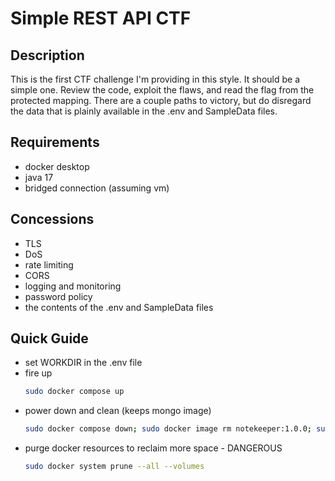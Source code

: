 # Simple REST API CTF
## Description
This is the first CTF challenge I'm providing in this style. It should be a simple one. Review the code, exploit the flaws, and read the flag from the protected mapping. There are a couple paths to victory, but do disregard the data that is plainly available in the .env and SampleData files.
## Requirements
* docker desktop
* java 17
* bridged connection (assuming vm)
## Concessions
* TLS
* DoS
* rate limiting
* CORS
* logging and monitoring
* password policy
* the contents of the .env and SampleData files
## Quick Guide
* set WORKDIR in the .env file
* fire up
    ```bash
    sudo docker compose up
    ```
* power down and clean (keeps mongo image)
    ```bash
    sudo docker compose down; sudo docker image rm notekeeper:1.0.0; sudo docker volume rm ctf-01_mongo; sudo docker volume prune
    ```
* purge docker resources to reclaim more space - DANGEROUS
    ```bash
    sudo docker system prune --all --volumes
    ```
